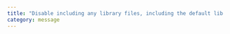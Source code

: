 ```yaml
---
title: "Disable including any library files, including the default lib.d.ts."
category: message
---
```

